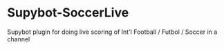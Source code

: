 Supybot-SoccerLive
==================

Supybot plugin for doing live scoring of Int'l Football / Futbol / Soccer in a channel
